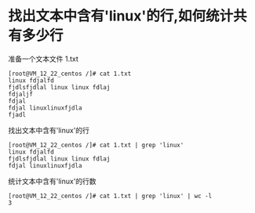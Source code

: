 # 找出文本中含有'linux'的行,如何统计共有多少行

准备一个文本文件 1.txt
```shell
[root@VM_12_22_centos /]# cat 1.txt
linux fdjalfd
fjdlsfjdlal linux linux fdlaj
fdjaljf
fdjal
fdjal linuxlinuxfjdla
fjadl
```
找出文本中含有'linux'的行
```shell
[root@VM_12_22_centos /]# cat 1.txt | grep 'linux'
linux fdjalfd
fjdlsfjdlal linux linux fdlaj
fdjal linuxlinuxfjdla
```
统计文本中含有'linux'的行数
```shell
[root@VM_12_22_centos /]# cat 1.txt | grep 'linux' | wc -l
3
```

